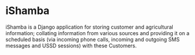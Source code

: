 iShamba
=======

iShamba is a Django application for storing customer and agricultural
information; collating information from various sources and providing it on a
scheduled basis (via incoming phone calls, incoming and outgoing SMS messages
and USSD sessions) with these Customers.